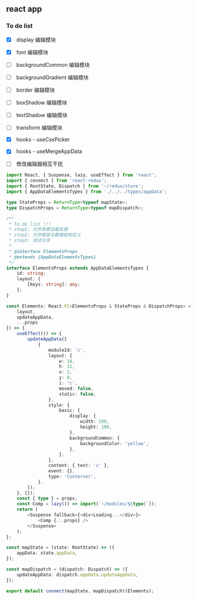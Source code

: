 ## react app

### To do list
- [x] <input type="checkbox" checked> display 编辑模块
- [x] <input type="checkbox" checked> font 编辑模块
- [ ] <input type="checkbox" > backgroundCommon 编辑模块
- [ ] <input type="checkbox" > backgroundGradient 编辑模块
- [ ] <input type="checkbox" > border 编辑模块
- [ ] <input type="checkbox" > boxShadow 编辑模块
- [ ] <input type="checkbox" > textShadow 编辑模块
- [ ] <input type="checkbox" > transform 编辑模块
- [x] <input type="checkbox" checked> hooks - useCssPicker
- [x] <input type="checkbox" checked> hooks - useMergeAppData
- [ ] <input type="checkbox" > 修改编辑器相互干扰


```typescript
import React, { Suspense, lazy, useEffect } from 'react';
import { connect } from 'react-redux';
import { RootState, Dispatch } from '~/redux/store';
import { AppDataElementsTypes } from './../../types/appData';

type StateProps = ReturnType<typeof mapState>;
type DispatchProps = ReturnType<typeof mapDispatch>;

/**
 * To do list !!!
 * step1: 元件按需加载处理
 * step2: 元件框架与数据结构定义
 * step3: 测试元件
 *
 * @interface ElementsProps
 * @extends {AppDataElementsTypes}
 */
interface ElementsProps extends AppDataElementsTypes {
    id: string;
    layout: {
        [keys: string]: any;
    };
}

const Elements: React.FC<ElementsProps & StateProps & DispatchProps> = ({
    layout,
    updateAppData,
    ...props
}) => {
    useEffect(() => {
        updateAppData([
            {
                moduleId: 'c',
                layout: {
                    w: 10,
                    h: 11,
                    x: 1,
                    y: 0,
                    i: 'c',
                    moved: false,
                    static: false,
                },
                style: {
                    basic: {
                        display: {
                            width: 100,
                            height: 100,
                        },
                        backgroundCommon: {
                            backgroundColor: 'yellow',
                        },
                    },
                },
                content: { text: 'c' },
                event: {},
                type: 'Conterner',
            },
        ]);
    }, []);
    const { type } = props;
    const Comp = lazy(() => import(`~/modules/${type}`));
    return (
        <Suspense fallback={<div>Loading...</div>}>
            <Comp {...props} />
        </Suspense>
    );
};

const mapState = (state: RootState) => ({
    appData: state.appData,
});

const mapDispatch = (dispatch: Dispatch) => ({
    updateAppData: dispatch.appData.updateAppData,
});

export default connect(mapState, mapDispatch)(Elements);

```